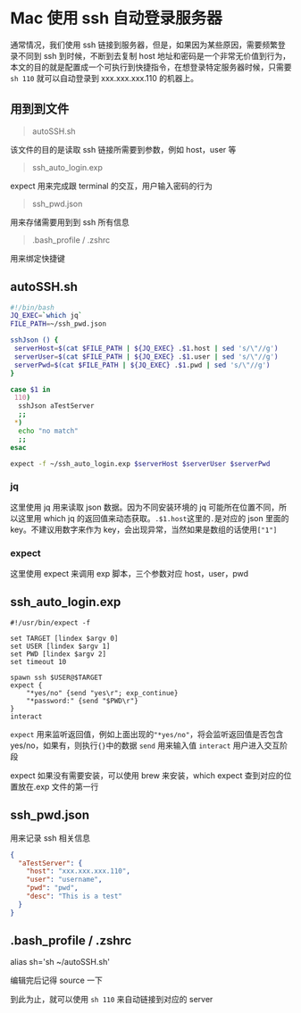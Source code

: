# Mac 使用 ssh 自动登录服务器

通常情况，我们使用 ssh 链接到服务器，但是，如果因为某些原因，需要频繁登录不同到 ssh 到时候，不断到去复制 host 地址和密码是一个非常无价值到行为，本文的目的就是配置成一个可执行到快捷指令，在想登录特定服务器时候，只需要 `sh 110` 就可以自动登录到 xxx.xxx.xxx.110 的机器上。

## 用到到文件

> autoSSH.sh

该文件的目的是读取 ssh 链接所需要到参数，例如 host，user 等

> ssh_auto_login.exp

expect 用来完成跟 terminal 的交互，用户输入密码的行为

> ssh_pwd.json

用来存储需要用到到 ssh 所有信息

> .bash_profile / .zshrc

用来绑定快捷键

## autoSSH.sh

```bash
#!/bin/bash
JQ_EXEC=`which jq`
FILE_PATH=~/ssh_pwd.json

sshJson () {
 serverHost=$(cat $FILE_PATH | ${JQ_EXEC} .$1.host | sed 's/\"//g')
 serverUser=$(cat $FILE_PATH | ${JQ_EXEC} .$1.user | sed 's/\"//g')
 serverPwd=$(cat $FILE_PATH | ${JQ_EXEC} .$1.pwd | sed 's/\"//g')
}

case $1 in
 110)
  sshJson aTestServer
  ;;
 *)
  echo "no match"
  ;;
esac

expect -f ~/ssh_auto_login.exp $serverHost $serverUser $serverPwd
```

### jq

这里使用 jq 用来读取 json 数据。因为不同安装环境的 jq 可能所在位置不同，所以这里用 which jq 的返回值来动态获取。`.$1.host`这里的`.`是对应的 json 里面的 key。不建议用数字来作为 key，会出现异常，当然如果是数组的话使用`["1"]`

### expect

这里使用 expect 来调用 exp 脚本，三个参数对应 host，user，pwd

## ssh_auto_login.exp

```expect
#!/usr/bin/expect -f

set TARGET [lindex $argv 0]
set USER [lindex $argv 1]
set PWD [lindex $argv 2]
set timeout 10

spawn ssh $USER@$TARGET
expect {
    "*yes/no" {send "yes\r"; exp_continue}
    "*password:" {send "$PWD\r"}
}
interact
```

`expect` 用来监听返回值，例如上面出现的`"*yes/no"`，将会监听返回值是否包含 yes/no，如果有，则执行`{}`中的数据
`send` 用来输入值
`interact` 用户进入交互阶段

expect 如果没有需要安装，可以使用 brew 来安装，which expect 查到对应的位置放在.exp 文件的第一行

## ssh_pwd.json

用来记录 ssh 相关信息

```json
{
  "aTestServer": {
    "host": "xxx.xxx.xxx.110",
    "user": "username",
    "pwd": "pwd",
    "desc": "This is a test"
  }
}
```

## .bash_profile / .zshrc

alias sh='sh ~/autoSSH.sh'

编辑完后记得 source 一下

到此为止，就可以使用 `sh 110` 来自动链接到对应的 server
